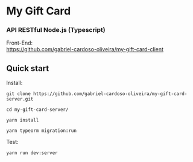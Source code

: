 # My Gift Card

### API RESTful Node.js (Typescript)

Front-End:<br />
https://github.com/gabriel-cardoso-oliveira/my-gift-card-client<br />

## Quick start

Install:

```
git clone https://github.com/gabriel-cardoso-oliveira/my-gift-card-server.git
```
```
cd my-gift-card-server/
```
```
yarn install
```
```
yarn typeorm migration:run
```

Test:

```
yarn run dev:server
```
